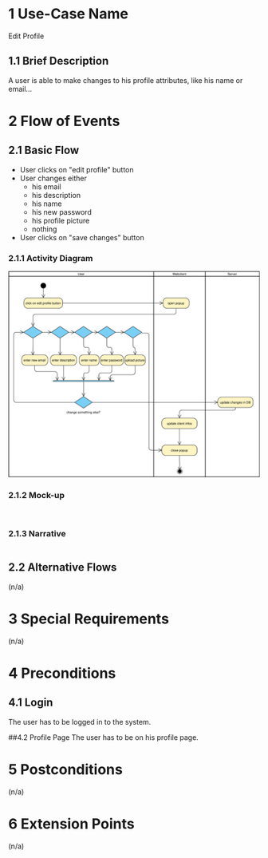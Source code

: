 # 1 Use-Case Name
Edit Profile

## 1.1 Brief Description
A user is able to make changes to his profile attributes, like his name or email...
# 2 Flow of Events
## 2.1 Basic Flow

- User clicks on "edit profile" button
- User changes either 
    - his email
    - his description
    - his name
    - his new password
    - his profile picture
    - nothing
- User clicks on "save changes" button 

### 2.1.1 Activity Diagram
![Organization Application Activity Diagram](editProfile.svg)

### 2.1.2 Mock-up
![]()

### 2.1.3 Narrative
```gherkin
```

## 2.2 Alternative Flows
(n/a)

# 3 Special Requirements
(n/a)

# 4 Preconditions
## 4.1 Login
The user has to be logged in to the system.

##4.2 Profile Page
The user has to be on his profile page.

# 5 Postconditions
(n/a)

# 6 Extension Points
(n/a)